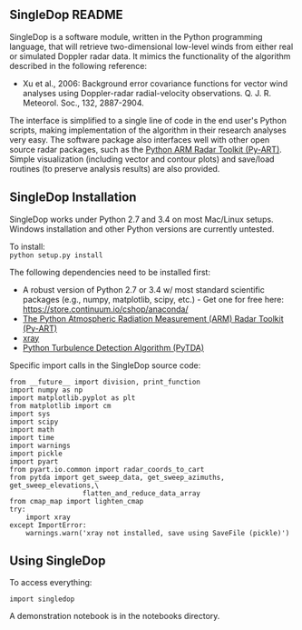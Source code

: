 SingleDop README
----------------
SingleDop is a software module, written in the Python programming language, that will retrieve two-dimensional low-level winds from either real or simulated Doppler radar data. It mimics the functionality of the algorithm described in the following reference:
- Xu et al., 2006: Background error covariance functions for vector wind analyses using Doppler-radar radial-velocity observations. Q. J. R. Meteorol. Soc., 132, 2887-2904.  

The interface is simplified to a single line of code in the end user's Python scripts, making implementation of the algorithm in their research analyses very easy. The software package also interfaces well with other open source radar packages, such as the [Python ARM Radar Toolkit (Py-ART)](https://github.com/ARM-DOE/pyart). Simple visualization (including vector and contour plots) and save/load routines (to preserve analysis results) are also provided.

SingleDop Installation
----------------------
SingleDop works under Python 2.7 and 3.4 on most Mac/Linux setups. Windows installation and other Python versions are currently untested.

To install:  
`python setup.py install`

The following dependencies need to be installed first:

- A robust version of Python 2.7 or 3.4 w/ most standard scientific packages (e.g., numpy, matplotlib, scipy, etc.) - Get one for free here: https://store.continuum.io/cshop/anaconda/
- [The Python Atmospheric Radiation Measurement (ARM) Radar Toolkit (Py-ART)](https://github.com/ARM-DOE/pyart)
- [xray](https://github.com/xray/xray)
- [Python Turbulence Detection Algorithm (PyTDA)](https://github.com/nasa/PyTDA)

Specific import calls in the SingleDop source code:
```
from __future__ import division, print_function
import numpy as np
import matplotlib.pyplot as plt
from matplotlib import cm
import sys
import scipy
import math
import time
import warnings
import pickle
import pyart
from pyart.io.common import radar_coords_to_cart
from pytda import get_sweep_data, get_sweep_azimuths, get_sweep_elevations,\
                  flatten_and_reduce_data_array
from cmap_map import lighten_cmap
try:
    import xray
except ImportError:
    warnings.warn('xray not installed, save using SaveFile (pickle)')  
```

Using SingleDop
---------------
To access everything:
```
import singledop
```

A demonstration notebook is in the notebooks directory.
